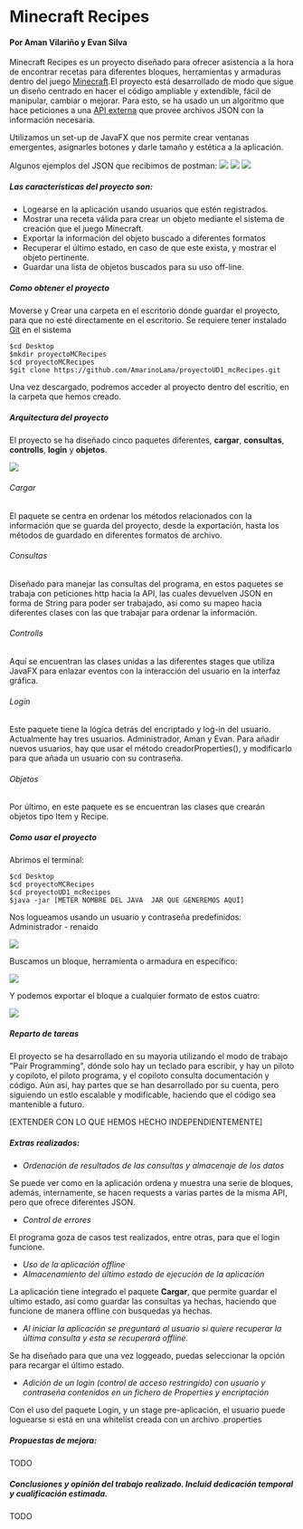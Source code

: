 # Minecraft Recipes
#### Por Aman Vilariño y Evan Silva

Minecraft Recipes es un proyecto diseñado para ofrecer asistencia a la hora de encontrar recetas para diferentes bloques, herramientas y armaduras dentro del juego [Minecraft](https://www.minecraft.net/es-es).El proyecto está desarrollado de modo que sigue un diseño  centrado en hacer el código ampliable y extendible, fácil de manipular, cambiar o mejorar. Para esto, se ha usado un un algoritmo que hace peticiones a una [API externa](https://minecraft-api.vercel.app/api/) que provee archivos JSON con la información necesaria. 

Utilizamos un set-up de JavaFX que nos permite crear ventanas emergentes, asignarles botones y darle tamaño y estética a la aplicación.

Algunos ejemplos del JSON que recibimos de postman:
<img src="capturasPostman/captura1.png">
<img src="capturasPostman/captura2.png">
<img src="capturasPostman/captura3.png">


##### Las caracteristicas del proyecto son:
- Logearse en la aplicación usando usuarios que estén registrados.
- Mostrar una receta válida para crear un objeto mediante el sistema de creación que el juego Minecraft.
- Exportar la información del objeto buscado a diferentes formatos
- Recuperar el último estado, en caso de que este exista, y mostrar el objeto pertinente.
- Guardar una lista de objetos buscados para su uso off-line.

##### Como obtener el proyecto

Moverse y Crear una carpeta en el escritorio dónde guardar el proyecto, para que no esté directamente en el escritorio. Se requiere tener instalado [Git](https://git-scm.com) en el sistema
```
$cd Desktop
$mkdir proyectoMCRecipes
$cd proyectoMCRecipes
$git clone https://github.com/AmarinoLama/proyectoUD1_mcRecipes.git
```

Una vez descargado, podremos acceder al proyecto dentro del escritio, en la carpeta que hemos creado.

##### Arquitectura del proyecto
El proyecto se ha diseñado cinco paquetes diferentes, **cargar**, **consultas**, **controlls**, **login** y **objetos**.

<img src="images/Arquitectura.png">


###### Cargar
El paquete se centra en ordenar los métodos relacionados con la información que se guarda del proyecto, desde la exportación, hasta los métodos de guardado en diferentes formatos de archivo.

###### Consultas
Diseñado para manejar las consultas del programa, en estos paquetes se trabaja con peticiones http hacia la API, las cuales devuelven JSON en forma de String para poder ser trabajado, así como su mapeo hacia diferentes clases con las que trabajar para ordenar la información.

###### Controlls
Aquí se encuentran las clases unidas a las diferentes stages que utiliza JavaFX para enlazar eventos con la interacción del usuario en la interfaz gráfica.

###### Login
Este paquete tiene la lógica detrás del encriptado y log-in del usuario. Actualmente hay tres usuarios. Administrador, Aman y Evan. Para añadir nuevos usuarios, hay que usar el método creadorProperties(), y modificarlo para que añada un usuario con su contraseña.

###### Objetos
Por último, en este paquete es se encuentran las clases que crearán objetos tipo Item y Recipe. 

##### Como usar el proyecto 
Abrimos el terminal:
```
$cd Desktop
$cd proyectoMCRecipes
$cd proyectoUD1_mcRecipes
$java -jar [METER NOMBRE DEL JAVA  JAR QUE GENEREMOS AQUÍ]
```

Nos logueamos usando un usuario y contraseña predefinidos:
Administrador - renaido

<img src="images/Login.png">

Buscamos un bloque, herramienta o armadura en específico:

<img src="images/Search.png">

Y podemos exportar el bloque a cualquier formato de estos cuatro:

<img src="images/Exportar.png">

##### Reparto de tareas

El proyecto se ha desarrollado en su mayoria utilizando el modo de trabajo "Pair Programming", dónde solo hay un teclado para escribir, y hay un piloto y copiloto, el piloto programa, y el copiloto consulta documentación y código. Aún así, hay partes que se han desarrollado por su cuenta, pero siguiendo un estlo escalable y modificable, haciendo que el código sea mantenible a futuro. 

[EXTENDER CON LO QUE HEMOS HECHO INDEPENDIENTEMENTE]

##### Extras realizados:

- *Ordenación de resultados de las consultas y almacenaje de los datos*

 Se puede ver como en la aplicación ordena y muestra una serie de bloques, además, internamente, se hacen requests a varias partes de la misma API, pero que ofrece diferentes JSON. 
- *Control de errores*


El programa goza de casos test realizados, entre otras, para que el login funcione.
- *Uso de la aplicación offline*
- *Almacenamiento del último estado de ejecución de la aplicación*

La aplicación tiene integrado el paquete **Cargar**, que permite guardar el ultimo estado, así como guardar las consultas ya hechas, haciendo que funcione de manera offline con busquedas ya hechas.

- *Al iniciar la aplicación se preguntará al usuario si quiere recuperar la última consulta y esta se recuperará offline.*

Se ha diseñado para que una vez loggeado, puedas seleccionar la opción para recargar el último estado.
- *Adición de un login (control de acceso restringido) con usuario y contraseña contenidos en un fichero de Properties y encriptación*

Con el uso del paquete Login, y un stage pre-aplicación, el usuario puede loguearse si está en una whitelist creada con un archivo .properties

##### Propuestas de mejora:

TODO

##### Conclusiones y opinión del trabajo realizado. Incluid dedicación temporal y cualificación estimada.

TODO
